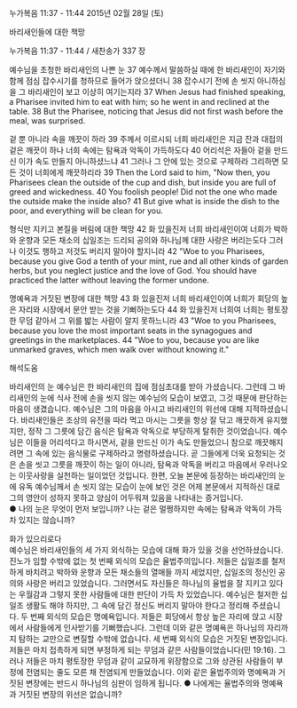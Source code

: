 누가복음 11:37 - 11:44 
2015년 02월 28일 (토)

바리새인들에 대한 책망 



누가복음 11:37 - 11:44 / 새찬송가 337 장


예수님을 초청한 바리새인의 나쁜 눈
37 예수께서 말씀하실 때에 한 바리새인이 자기와 함께 점심 잡수시기를 청하므로 들어가 앉으셨더니 38 잡수시기 전에 손 씻지 아니하심을 그 바리새인이 보고 이상히 여기는지라
37 When Jesus had finished speaking, a Pharisee invited him to eat with him; so he went in and reclined at the table.  38 But the Pharisee, noticing that Jesus did not first wash before the meal, was surprised.   

겉 뿐 아니라 속을 깨끗이 하라
39 주께서 이르시되 너희 바리새인은 지금 잔과 대접의 겉은 깨끗이 하나 너희 속에는 탐욕과 악독이 가득하도다 40 어리석은 자들아 겉을 만드신 이가 속도 만들지 아니하셨느냐 41 그러나 그 안에 있는 것으로 구제하라 그리하면 모든 것이 너희에게 깨끗하리라 
39 Then the Lord said to him, "Now then, you Pharisees clean the outside of the cup and dish, but inside you are full of greed and wickedness. 40 You foolish people! Did not the one who made the outside make the inside also? 41 But give what is inside the dish to the poor, and everything will be clean for you.   

형식만 지키고 본질을 버림에 대한 책망
42 화 있을진저 너희 바리새인이여 너희가 박하와 운향과 모든 채소의 십일조는 드리되 공의와 하나님께 대한 사랑은 버리는도다 그러나 이것도 행하고 저것도 버리지 말아야 할지니라
42 "Woe to you Pharisees, because you give God a tenth of your mint, rue and all other kinds of garden herbs, but you neglect justice and the love of God. You should have practiced the latter without leaving the former undone.   

명예욕과 거짓된 변장에 대한 책망
43 화 있을진저 너희 바리새인이여 너희가 회당의 높은 자리와 시장에서 문안 받는 것을 기뻐하는도다 44 화 있을진저 너희여 너희는 평토장한 무덤 같아서 그 위를 밟는 사람이 알지 못하느니라 
43 "Woe to you Pharisees, because you love the most important seats in the synagogues and greetings in the marketplaces. 44 "Woe to you, because you are like unmarked graves, which men walk over without knowing it."

해석도움





바리새인의 눈
예수님은 한 바리새인의 집에 점심초대를 받아 가셨습니다. 그런데 그 바리새인의 눈에 식사 전에 손을 씻지 않는 예수님의 모습이 보였고, 그것 때문에 판단하는 마음이 생겼습니다. 예수님은 그의 마음을 아시고 바리새인의 위선에 대해 지적하셨습니다. 바리새인들은 조상의 유전을 따라 먹고 마시는 그릇을 항상 잘 닦고 깨끗하게 유지했지만, 정작 그 그릇에 담긴 음식은 탐욕과 악독으로 부당하게 탈취한 것이었습니다. 예수님은 이들을 어리석다고 하시면서, 겉을 만드신 이가 속도 만들었으니 참으로 깨끗해지려면 그 속에 있는 음식물로 구제하라고 명령하셨습니다. 곧 그들에게 더욱 요청되는 것은 손을 씻고 그릇을 깨끗이 하는 일이 아니라, 탐욕과 악독을 버리고 마음에서 우러나오는 이웃사랑을 실천하는 일이었던 것입니다. 한편, 오늘 본문에 등장하는 바리새인의 눈에 유독 예수님께서 손 씻지 않는 모습이 눈에 보인 것은 어제 본문에서 지적하신 대로 그의 영안이 성하지 못하고 양심이 어두워져 있음을 나타내는 증거입니다.  
● 나의 눈은 무엇이 먼저 보입니까? 나는 겉은 멀쩡하지만 속에는 탐욕과 악독이 가득 차 있지는 않습니까?

화가 있으리로다  
예수님은 바리새인들의 세 가지 외식하는 모습에 대해 화가 있을 것을 선언하셨습니다. 진노가 임할 수밖에 없는 첫 번째 외식의 모습은 율법주의입니다. 저들은 십일조를 철저하게 바치려고 박하와 운향과 모든 채소들의 열매들 까지 세었지만, 십일조의 정신인 공의와 사랑은 버리고 있었습니다. 그러면서도 자신들은 하나님의 율법을 잘 지키고 있다는 우월감과 그렇지 못한 사람들에 대한 판단이 가득 차 있었습니다. 예수님은 철저한 십일조 생활도 해야 하지만, 그 속에 담긴 정신도 버리지 말아야 한다고 정리해 주셨습니다. 두 번째 외식의 모습은 명예욕입니다. 저들은 회당에서 항상 높은 자리에 앉고 시장에서 사람들에게 인사받기를 기뻐했습니다. 그런데 이와 같은 명예욕은 하나님의 자리까지 탐하는 교만으로 변질할 수밖에 없습니다. 세 번째 외식의 모습은 거짓된 변장입니다. 저들은 마치 접촉하게 되면 부정하게 되는 무덤과 같은 사람들이었습니다(민 19:16). 그러나 저들은 마치 평토장한 무덤과 같이 교묘하게 위장함으로 그와 상관된 사람들이 부정에 전염되는 줄도 모른 채 전염되게 만들었습니다. 이와 같은 율법주의와 명예욕과 거짓된 변장에는 반드시 하나님의 심판이 임하게 됩니다. 
● 나에게는 율법주의와 명예욕과 거짓된 변장의 위선은 없습니까?